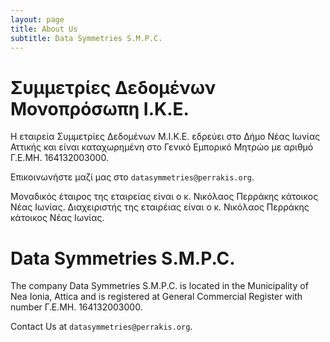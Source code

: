 ```yaml
---
layout: page
title: About Us
subtitle: Data Symmetries S.M.P.C.
---
```


# Συμμετρίες Δεδομένων Μονοπρόσωπη Ι.Κ.Ε.

Η εταιρεία Συμμετρίες Δεδομένων Μ.Ι.Κ.Ε. εδρεύει στο Δήμο Νέας Ιωνίας Αττικής και είναι καταχωρημένη στο
Γενικό Εμπορικό Μητρώο με αριθμό Γ.Ε.ΜΗ. 164132003000.


Επικοινωνήστε μαζί μας στο `datasymmetries@perrakis.org`.

Μοναδικός έταιρος της εταιρείας είναι ο κ. Νικόλαος Περράκης κάτοικος Νέας Ιωνίας.
Διαχειριστής της εταιρέιας είναι ο κ. Νικόλαος Περράκης κάτοικος Νέας Ιωνίας.

# Data Symmetries S.M.P.C.

The company Data Symmetries S.M.P.C. is located in the Municipality of Nea Ionia, Attica and is registered at
General Commercial Register with number Γ.Ε.ΜΗ. 164132003000.

Contact Us at `datasymmetries@perrakis.org`.
